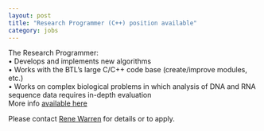 ```yaml
---  
layout: post
title: "Research Programmer (C++) position available"  
category: jobs
---
```


The Research Programmer:
<br>
• Develops and implements new algorithms
<br>
• Works with the BTL’s large C/C++ code base (create/improve modules, etc.)
<br>
• Works on complex biological problems in which analysis of DNA and RNA sequence data requires in-depth evaluation
<br>
More info [available here](/assets/posts/RPpostingRevised_August2022.pdf)

Please contact [Rene Warren](mailto:rwarren@bcgsc.ca) for details or to apply.
